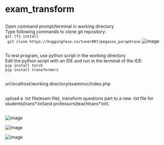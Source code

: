 # exam_transform
##
Open command prompt/terminal in working directory\
Type following commands to clone git repository: \
` git lfs install `\
` git clone https://huggingface.co/tuner007/pegasus_paraphrase`
![image](https://user-images.githubusercontent.com/106719596/207449966-d7a3a077-a37b-4b4b-b7d2-7e51fa1bdf3b.png)

##
To test program, use python script in the working directory \
Edit the python script with an IDE and run in the terminal of the IDE: \
` pip install torch `\
` pip install transformers `

##
url:localhost/working directory/exammvc/index.php
##
upload a .txt file(exam file), transform questions part to a new .txt file for students(trans*.txt)and professors(teachtrans*.txt).
##
![image](https://user-images.githubusercontent.com/106719596/207450914-5fe81adf-be85-4f2d-8b65-e26544a1c6f6.png)

![image](https://user-images.githubusercontent.com/106719596/207451101-39fdf431-bd1b-480f-975b-b690cf00e955.png)

![image](https://user-images.githubusercontent.com/106719596/207451304-219f6120-43e9-42d9-86d6-c4255af89e3b.png)
